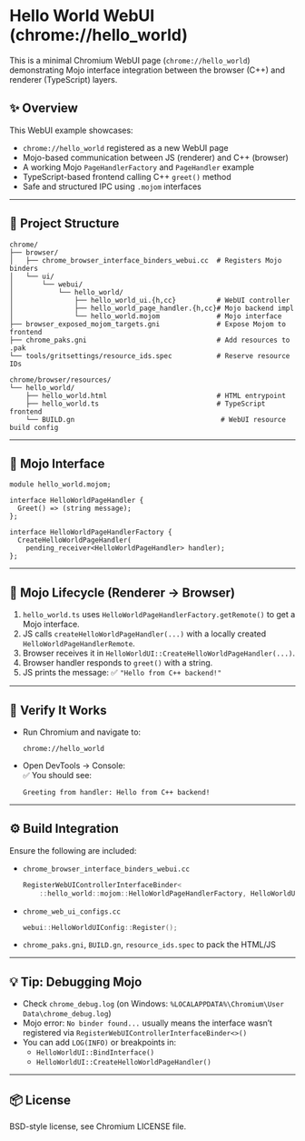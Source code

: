 
# Hello World WebUI (chrome://hello_world)

This is a minimal Chromium WebUI page (`chrome://hello_world`) demonstrating Mojo interface integration between the browser (C++) and renderer (TypeScript) layers.

## ✨ Overview

This WebUI example showcases:

- `chrome://hello_world` registered as a new WebUI page
- Mojo-based communication between JS (renderer) and C++ (browser)
- A working Mojo `PageHandlerFactory` and `PageHandler` example
- TypeScript-based frontend calling C++ `greet()` method
- Safe and structured IPC using `.mojom` interfaces

---

## 📁 Project Structure

```text
chrome/
├── browser/
│   ├── chrome_browser_interface_binders_webui.cc  # Registers Mojo binders
│   └── ui/
│       └── webui/
│           └── hello_world/
│               ├── hello_world_ui.{h,cc}          # WebUI controller
│               ├── hello_world_page_handler.{h,cc}# Mojo backend impl
│               └── hello_world.mojom              # Mojo interface
├── browser_exposed_mojom_targets.gni              # Expose Mojom to frontend
├── chrome_paks.gni                                # Add resources to .pak
└── tools/gritsettings/resource_ids.spec           # Reserve resource IDs

chrome/browser/resources/
└── hello_world/
    ├── hello_world.html                           # HTML entrypoint
    ├── hello_world.ts                             # TypeScript frontend
    └── BUILD.gn                                    # WebUI resource build config
```

---

## 🔌 Mojo Interface

```mojom
module hello_world.mojom;

interface HelloWorldPageHandler {
  Greet() => (string message);
};

interface HelloWorldPageHandlerFactory {
  CreateHelloWorldPageHandler(
    pending_receiver<HelloWorldPageHandler> handler);
};
```

---

## 🧠 Mojo Lifecycle (Renderer → Browser)

1. `hello_world.ts` uses `HelloWorldPageHandlerFactory.getRemote()` to get a Mojo interface.
2. JS calls `createHelloWorldPageHandler(...)` with a locally created `HelloWorldPageHandlerRemote`.
3. Browser receives it in `HelloWorldUI::CreateHelloWorldPageHandler(...)`.
4. Browser handler responds to `greet()` with a string.
5. JS prints the message: ✅ `"Hello from C++ backend!"`

---

## 🧪 Verify It Works

- Run Chromium and navigate to:  
  ```
  chrome://hello_world
  ```
- Open DevTools → Console:  
  ✅ You should see:  
  ```
  Greeting from handler: Hello from C++ backend!
  ```

---

## ⚙️ Build Integration

Ensure the following are included:

- `chrome_browser_interface_binders_webui.cc`  
  ```cpp
  RegisterWebUIControllerInterfaceBinder<
      ::hello_world::mojom::HelloWorldPageHandlerFactory, HelloWorldUI>(map);
  ```
- `chrome_web_ui_configs.cc`  
  ```cpp
  webui::HelloWorldUIConfig::Register();
  ```
- `chrome_paks.gni`, `BUILD.gn`, `resource_ids.spec` to pack the HTML/JS

---

## 💡 Tip: Debugging Mojo

- Check `chrome_debug.log` (on Windows: `%LOCALAPPDATA%\Chromium\User Data\chrome_debug.log`)
- Mojo error: `No binder found...` usually means the interface wasn’t registered via `RegisterWebUIControllerInterfaceBinder<>()`
- You can add `LOG(INFO)` or breakpoints in:
  - `HelloWorldUI::BindInterface()`
  - `HelloWorldUI::CreateHelloWorldPageHandler()`

---

## 📦 License

BSD-style license, see Chromium LICENSE file.
